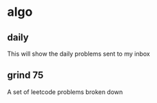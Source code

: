 # algo 

## daily

This will show the daily problems sent to my inbox

 
 
## grind 75

A set of leetcode problems broken down 
